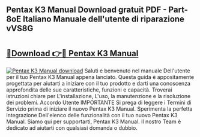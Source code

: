 ## Pentax K3 Manual Download gratuit PDF - Part-8oE Italiano Manuale dell'utente di riparazione vVS8G

# <h2><a href="http://dfgav4f.blite.top/?on=Pentax+K3+Manual">🔗Download 👉🔴 Pentax K3 Manual</a></h2>

[![Pentax K3 Manual download](https://i.imgur.com/lujVjoI.png)](http://dfgav4f.blite.top/?on=Pentax+K3+Manual)
Saluti e benvenuto nel manuale Dell'utente per il tuo Pentax K3 Manual appena lanciato. Questa guida è appositamente progettata per aiutarti a iniziare con il tuo prodotto e darti una conoscenza approfondita delle sue caratteristiche, funzioni e capacità. Troverai istruzioni chiare per L'installazione, L'uso, la manutenzione e la risoluzione dei problemi. Accordo Utente IMPORTANTE Si prega di leggere i Termini di Servizio prima di iniziare il nuovo Pentax K3 Manual. Sperimenta la perfetta integrazione Dell'elenco delle funzionalità con il tuo nuovo Pentax K3 Manual. Siamo qui per supportarti, Pentax K3 Manual. Il nostro Team è dedicato ad aiutarti con qualsiasi domanda o dubbio.
